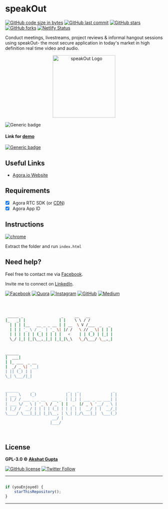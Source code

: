# speakOut

[![GitHub code size in bytes](https://img.shields.io/github/languages/code-size/akshatvg/speakOut?logo=github&style=social)](https://github.com/akshatvg/) [![GitHub last commit](https://img.shields.io/github/last-commit/akshatvg/speakOut?style=social&logo=git)](https://github.com/akshatvg/) [![GitHub stars](https://img.shields.io/github/stars/akshatvg/speakOut?style=social)](https://github.com/akshatvg/speakOut/stargazers) [![GitHub forks](https://img.shields.io/github/forks/akshatvg/speakOut?style=social&logo=git)](https://github.com/akshatvg/speakOut/network) [![Netlify Status](https://api.netlify.com/api/v1/badges/5846e3cd-3af6-4e10-a30f-70353d6c86e6/deploy-status)](https://app.netlify.com/sites/speakout/deploys)

Conduct meetings, livestreams, project reviews & informal hangout sessions using speakOut- the most secure application in today's market in high definition real time video and audio.

<p align="center">
<a href="https://speakout.akshatvg.com">
<img src="https://github.com/akshatvg/speakOut/blob/master/assets/img/logo.png" width="200px" height="200px" alt="speakOut Logo"/>
</a>
</p>

![Generic badge](https://img.shields.io/badge/speakOut-With_Agora-orange) 

#### Link for [demo](https://bit.ly/speakOutDemo) 
[![Generic badge](https://img.shields.io/badge/view-demo-orange)](https://bit.ly/speakOutDemo)

## Useful Links

- [Agora.io Website](https://www.agora.io)

## Requirements
-  [x] Agora RTC SDK (or <a href="https://github.com/akshatvg/Agora-RTC-CDN">CDN</a>)
-  [x] Agora App ID

## Instructions
[![chrome](https://img.shields.io/badge/Open-index.html-lightgrey.svg?logo=google-chrome&style=popout&logoColor=red)](https://speakout.akshatvg.com)

Extract the folder and run `index.html`


## Need help?

Feel free to contact me via [Facebook](https://www.facebook.com/akshatvg).

Invite me to connect on [LinkedIn](https://www.linkedin.com/in/akshatvg/).

[![Facebook](https://img.shields.io/badge/Facebook-add-blue.svg?logo=facebook&logoColor=white)](https://www.facebook.com/akshatvg) [![Quora](https://img.shields.io/badge/Quora-ask-red.svg?logo=quora)](https://www.quora.com/profile/Akshat-Gupta-279) [![Instagram](https://img.shields.io/badge/Instagram-follow-purple.svg?logo=instagram&logoColor=white)](https://www.instagram.com/akshatvg/) [![GitHub](https://img.shields.io/badge/Snapchat-add-yellow.svg?logo=snapchat&logoColor=white)](https://www.snapchat.com/add/akshatvg) [![Medium](https://img.shields.io/badge/Medium-follow-black.svg?logo=medium&logoColor=white)](https://medium.com/@akshatvg)


```bash



 _____ _                 _     __   __            
|_   _| |               | |    \ \ / /            
  | | | |__   __ _ _ __ | | __  \ V /___  _   _   
  | | | '_ \ / _` | '_ \| |/ /   \ // _ \| | | |  
  | | | | | | (_| | | | |   <    | | (_) | |_| |  
  \_/ |_| |_|\__,_|_| |_|_|\_\   \_/\___/ \__,_|  
                                                  
                                                  
______                                            
|  ___|                                           
| |_ ___  _ __                                    
|  _/ _ \| '__|                                   
| || (_) | |                                      
\_| \___/|_|                                      
                                                  
                                                  
______      _               _   _               _ 
| ___ \    (_)             | | | |             | |
| |_/ / ___ _ _ __   __ _  | |_| | ___ _ __ ___| |
| ___ \/ _ \ | '_ \ / _` | |  _  |/ _ \ '__/ _ \ |
| |_/ /  __/ | | | | (_| | | | | |  __/ | |  __/_|
\____/ \___|_|_| |_|\__, | \_| |_/\___|_|  \___(_)
                     __/ |                        
                    |___/                         

 


```

## License

**GPL-3.0 &copy; [Akshat Gupta](https://github.com/akshatvg/speakOut/blob/master/LICENSE)**

[![GitHub license](https://img.shields.io/github/license/akshatvg/speakOut?style=social&logo=github)](https://github.com/akshatvg/speakOut/blob/master/LICENSE) [![Twitter Follow](https://img.shields.io/twitter/follow/akshatvg?style=social)](https://twitter.com/akshatvg)

---------

```javascript

if (youEnjoyed) {
    starThisRepository();
}

```

-----------
